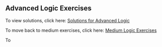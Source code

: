 ## Advanced Logic Exercises




To view solutions, click here: [Solutions for Advanced Logic](https://github.com/UMdecisionsupport/DecisionSupport2023/blob/main/Logic/Solutions/Advanced_Solutions.md)

To move back to medium exercises, click here: [Medium Logic Exercises](https://github.com/UMdecisionsupport/DecisionSupport2023/blob/main/Logic/Medium.md)

To 
